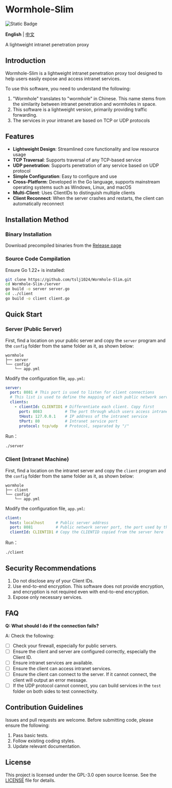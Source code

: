 # Wormhole-Slim

![Static Badge](https://img.shields.io/badge/license-GPLv3.0-blue)

**English** | [中文](README.zh_CN.md)

A lightweight intranet penetration proxy

## Introduction

Wormhole-Slim is a lightweight intranet penetration proxy tool designed to help users easily expose and access intranet services.

To use this software, you need to understand the following:

1. "Wormhole" translates to "wormhole" in Chinese. This name stems from the similarity between intranet penetration and wormholes in space.
2. This software is a lightweight version, primarily providing traffic forwarding.
3. The services in your intranet are based on TCP or UDP protocols

## Features

- **Lightweight Design**: Streamlined core functionality and low resource usage
- **TCP Traversal**: Supports traversal of any TCP-based service
- **UDP penetration**: Supports penetration of any service based on UDP protocol
- **Simple Configuration**: Easy to configure and use
- **Cross-Platform**: Developed in the Go language, supports mainstream operating systems such as Windows, Linux, and macOS
- **Multi-Client**: Uses ClientIDs to distinguish multiple clients
- **Client Reconnect**: When the server crashes and restarts, the client can automatically reconnect

## Installation Method

### Binary Installation

Download precompiled binaries from the [Release page](https://github.com/tslj1024/Wormhole-Slim/releases)

### Source Code Compilation

Ensure Go 1.22+ is installed:

```bash
git clone https://github.com/tslj1024/Wormhole-Slim.git
cd Wormhole-Slim-/server
go build -o server server.go
cd ../client
go build -o client client.go
```

## Quick Start

### Server (Public Server)

First, find a location on your public server and copy the `server` program and the `config` folder from the same folder as it, as shown below:

```
wormhole
├── server
└── config/
    └── app.yml
```

Modify the configuration file, `app.yml`:

```yaml
server:
  port: 8081 # This port is used to listen for client connections
  # This list is used to define the mapping of each public network server port to the intranet service
  clients:
    - clientId: CLIENTID1 # Differentiate each client. Copy first
      port: 8083  		  # The port through which users access intranet services
      tHost: 127.0.0.1 	  # IP address of the intranet service
      tPort: 80			  # Intranet service port
      protocol: tcp/udp   # Protocol, separated by "/"
```

Run：

```bash
./server
```

### Client (Intranet Machine)

First, find a location on the intranet server and copy the `client` program and the `config` folder from the same folder as it, as shown below:

```
wormhole
├── client
└── config/
    └── app.yml
```

Modify the configuration file, `app.yml`:

```yaml
client:
  host: localhost     # Public server address
  port: 8081		  # Public network server port, the port used by the public network server to listen for client connections
  clientId: CLIENTID1 # Copy the CLIENTID copied from the server here
```

Run：

```bash
./client
```

## Security Recommendations

1. Do not disclose any of your Client IDs.
2. Use end-to-end encryption. This software does not provide encryption, and encryption is not required even with end-to-end encryption.
3. Expose only necessary services.

## FAQ

**Q: What should I do if the connection fails?**

A: Check the following:

- [ ] Check your firewall, especially for public servers.
- [ ] Ensure the client and server are configured correctly, especially the Client ID.
- [ ] Ensure intranet services are available.
- [ ] Ensure the client can access intranet services.
- [ ] Ensure the client can connect to the server. If it cannot connect, the client will output an error message.
- [ ] If the UDP protocol cannot connect, you can build services in the `test` folder on both sides to test connectivity.

## Contribution Guidelines

Issues and pull requests are welcome. Before submitting code, please ensure the following:

1. Pass basic tests.
2. Follow existing coding styles.
3. Update relevant documentation.

## License

This project is licensed under the GPL-3.0 open source license. See the [LICENSE](LICENSE) file for details.


